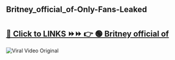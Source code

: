 
 ## Britney_official_of-Only-Fans-Leaked

# <h2><a href="https://clipsfans.com/Britney_official_of&ref=git">🔗 Click to LINKS ⏩⏩ 👉 🟢 Britney official of </a></h2>

<a href="https://clipsfans.com/Britney_official_of&ref=git" rel="nofollow" data-target="animated-image.originalLink"><img src="https://i.ibb.co.com/xMMVF88/686577567.gif" alt="Viral Video Original" style="max-width: 100%; display: inline-block;" data-target="animated-image.originalImage"></a>
